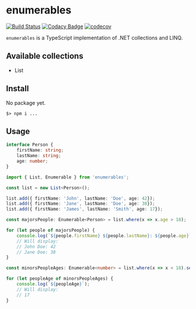 # enumerables

[![Build Status](https://travis-ci.org/Eastrall/enumerables.svg?branch=master)](https://travis-ci.org/Eastrall/enumerables)
[![Codacy Badge](https://api.codacy.com/project/badge/Grade/da86db9f744e43028b549428c4ebedf3)](https://www.codacy.com/app/Eastrall/enumerables?utm_source=github.com&amp;utm_medium=referral&amp;utm_content=Eastrall/enumerables&amp;utm_campaign=Badge_Grade)
[![codecov](https://codecov.io/gh/Eastrall/enumerables/branch/master/graph/badge.svg)](https://codecov.io/gh/Eastrall/enumerables)

`enumerables` is a TypeScript implementation of .NET collections and LINQ.

## Available collections

- List

## Install

No package yet.

```
$> npm i ...
```

## Usage

```ts
interface Person {
    firstName: string;
    lastName: string;
    age: number;
}

import { List, Enumerable } from 'enumerables';

const list = new List<Person>();

list.add({ firstName: 'John', lastName: 'Doe', age: 42});
list.add({ firstName: 'Jane', lastName: 'Doe', age: 38});
list.add({ firstName: 'James', lastName: 'Smith', age: 17});

const majorsPeople: Enumerable<Person> = list.where(x => x.age > 18);

for (let people of majorsPeople) {
    console.log(`${people.firstName} ${people.lastName}: ${people.age}`);
    // Will display:
    // John Doe: 42
    // Jane Doe: 38
}

const minorsPeopleAges: Enumerable<number> = list.where(x => x < 18).select(x => x.age);

for (let peopleAge of minorsPeopleAges) {
    console.log(`${peopleAge}`); 
    // Will display: 
    // 17
}

```

